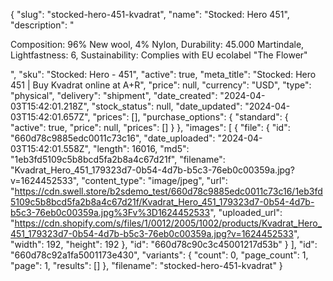 {
  "slug": "stocked-hero-451-kvadrat",
  "name": "Stocked: Hero 451",
  "description": "<p>Composition: 96% New wool, 4% Nylon, Durability: 45.000 Martindale, Lightfastness: 6, Sustainability: Complies with EU ecolabel \"The Flower\"</p>",
  "sku": "Stocked: Hero - 451",
  "active": true,
  "meta_title": "Stocked: Hero 451 | Buy Kvadrat online at A+R",
  "price": null,
  "currency": "USD",
  "type": "physical",
  "delivery": "shipment",
  "date_created": "2024-04-03T15:42:01.218Z",
  "stock_status": null,
  "date_updated": "2024-04-03T15:42:01.657Z",
  "prices": [],
  "purchase_options": {
    "standard": {
      "active": true,
      "price": null,
      "prices": []
    }
  },
  "images": [
    {
      "file": {
        "id": "660d78c9885edc0011c73c16",
        "date_uploaded": "2024-04-03T15:42:01.558Z",
        "length": 16016,
        "md5": "1eb3fd5109c5b8bcd5fa2b8a4c67d21f",
        "filename": "Kvadrat_Hero_451_179323d7-0b54-4d7b-b5c3-76eb0c00359a.jpg?v=1624452533",
        "content_type": "image/jpeg",
        "url": "https://cdn.swell.store/b2sdemo_test/660d78c9885edc0011c73c16/1eb3fd5109c5b8bcd5fa2b8a4c67d21f/Kvadrat_Hero_451_179323d7-0b54-4d7b-b5c3-76eb0c00359a.jpg%3Fv%3D1624452533",
        "uploaded_url": "https://cdn.shopify.com/s/files/1/0012/2005/1002/products/Kvadrat_Hero_451_179323d7-0b54-4d7b-b5c3-76eb0c00359a.jpg?v=1624452533",
        "width": 192,
        "height": 192
      },
      "id": "660d78c90c3c45001217d53b"
    }
  ],
  "id": "660d78c92a1fa5001173e430",
  "variants": {
    "count": 0,
    "page_count": 1,
    "page": 1,
    "results": []
  },
  "filename": "stocked-hero-451-kvadrat"
}